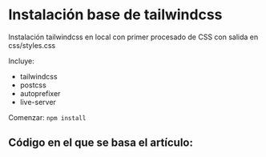 # Instalación base de tailwindcss

Instalación tailwindcss en local con primer procesado de CSS con salida en css/styles.css

Incluye:
- tailwindcss
- postcss
- autoprefixer
- live-server

Comenzar:
`npm install`

## Código en el que se basa el artículo:
